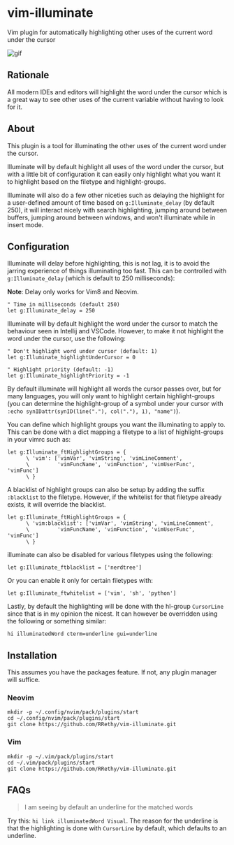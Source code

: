 # vim-illuminate

Vim plugin for automatically highlighting other uses of the current word under the cursor

![gif](https://media.giphy.com/media/ZO7QtQWoBP2TZ9mkXq/giphy.gif)

## Rationale

All modern IDEs and editors will highlight the word under the cursor which is a great way to see other uses of the current variable without having to look for it.

## About

This plugin is a tool for illuminating the other uses of the current word under the cursor.

Illuminate will by default highlight all uses of the word under the cursor, but with a little bit of configuration it can easily only highlight what you want it to highlight based on the filetype and highlight-groups.

Illuminate will also do a few other niceties such as delaying the highlight for a user-defined amount of time based on `g:Illuminate_delay` (by default 250), it will interact nicely with search highlighting, jumping around between buffers, jumping around between windows, and won't illuminate while in insert mode.

## Configuration

Illuminate will delay before highlighting, this is not lag, it is to avoid the jarring experience of things illuminating too fast. This can be controlled with `g:Illuminate_delay` (which is default to 250 milliseconds):

**Note**: Delay only works for Vim8 and Neovim.

```vim
" Time in milliseconds (default 250)
let g:Illuminate_delay = 250
```
Illuminate will by default highlight the word under the cursor to match the behaviour seen in Intellij and VSCode. However, to make it not highlight the word under the cursor, use the following:

```vim
" Don't highlight word under cursor (default: 1)
let g:Illuminate_highlightUnderCursor = 0
```

```vim
" Highlight priority (default: -1)
let g:Illuminate_highlightPriority = -1
```

By default illuminate will highlight all words the cursor passes over, but for many languages, you will only want to highlight certain highlight-groups (you can determine the highlight-group of a symbol under your cursor with `:echo synIDattr(synID(line("."), col("."), 1), "name")`).

You can define which highlight groups you want the illuminating to apply to. This can be done with a dict mapping a filetype to a list of highlight-groups in your vimrc such as:
```vim
let g:Illuminate_ftHighlightGroups = {
      \ 'vim': ['vimVar', 'vimString', 'vimLineComment',
      \         'vimFuncName', 'vimFunction', 'vimUserFunc', 'vimFunc']
      \ }
```

A blacklist of highlight groups can also be setup by adding the suffix `:blacklist` to the filetype. However, if the whitelist for that filetype already exists, it will override the blacklist.
```vim
let g:Illuminate_ftHighlightGroups = {
      \ 'vim:blacklist': ['vimVar', 'vimString', 'vimLineComment',
      \         'vimFuncName', 'vimFunction', 'vimUserFunc', 'vimFunc']
      \ }
```

illuminate can also be disabled for various filetypes using the following:
```vim
let g:Illuminate_ftblacklist = ['nerdtree']
```

Or you can enable it only for certain filetypes with:
```vim
let g:Illuminate_ftwhitelist = ['vim', 'sh', 'python']
```

Lastly, by default the highlighting will be done with the hl-group `CursorLine` since that is in my opinion the nicest. It can however be overridden using the following or something similar:
```vim
hi illuminatedWord cterm=underline gui=underline
```

## Installation

This assumes you have the packages feature. If not, any plugin manager will suffice.

### Neovim

```
mkdir -p ~/.config/nvim/pack/plugins/start
cd ~/.config/nvim/pack/plugins/start
git clone https://github.com/RRethy/vim-illuminate.git
```

### Vim

```
mkdir -p ~/.vim/pack/plugins/start
cd ~/.vim/pack/plugins/start
git clone https://github.com/RRethy/vim-illuminate.git
```

## FAQs

> I am seeing by default an underline for the matched words

Try this: `hi link illuminatedWord Visual`. The reason for the underline is that the highlighting is done with `CursorLine` by default, which defaults to an underline.
